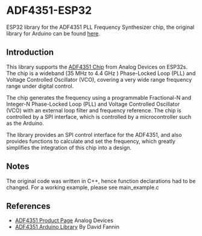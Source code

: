 # ADF4351-ESP32
ESP32 library for the ADF4351 PLL Frequency Synthesizer chip, the original library for Arduino can be found [here](https://github.com/dfannin/adf4351).

## Introduction

This library supports the [ADF4351 Chip](https://goo.gl/tkMjw6) from Analog Devices on ESP32s. The chip is a wideband (35 MHz to 4.4 GHz ) Phase-Locked Loop (PLL) and Voltage Controlled Oscillator (VCO), covering a very wide range frequency range
under digital control.

The chip generates the frequency using a programmable Fractional-N and Integer-N Phase-Locked Loop (PLL) and Voltage Controlled Oscillator (VCO) with an external loop filter and frequency reference. The chip is controlled by 
a SPI interface, which is controlled by a microcontroller such as the Arduino.

The library provides an SPI control interface for the ADF4351, and also provides functions to calculate and set the
frequency, which greatly simplifies the integration of this chip into a design.

## Notes
The original code was written in C++, hence function declarations had to be changed. For a working example, please see main_example.c

## References

+ [ADF4351 Product Page](https://goo.gl/tkMjw6) Analog Devices
+ [ADF4351 Arduino Library](https://github.com/dfannin/adf4351) By David Fannin
